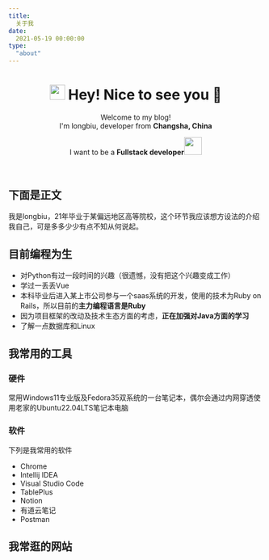 ```yaml
---
title:
  关于我
date:
  2021-05-19 00:00:00
type:
  "about"
---
```


<div align=center>

<h1><img src="https://emojis.slackmojis.com/emojis/images/1531849430/4246/blob-sunglasses.gif?1531849430" width="30"/> Hey! Nice to see you 👋</h1>

<p>Welcome to my blog! </br> I'm longbiu, developer from <b>Changsha, China</b></p>
<p>I want to be a <b>Fullstack developer<img src="https://www.flaticon.com/premium-icon/icons/svg/3242/3242257.svg"width="35"/></b></p>

</div>

<br>

## 下面是正文

我是longbiu，21年毕业于某偏远地区高等院校，这个环节我应该想方设法的介绍我自己，可是多多少少有点不知从何说起。

## 目前编程为生

- 对Python有过一段时间的兴趣（很遗憾，没有把这个兴趣变成工作）
- 学过一丢丢Vue
- 本科毕业后进入某上市公司参与一个saas系统的开发，使用的技术为Ruby on Rails，所以目前的**主力编程语言是Ruby**
- 因为项目框架的改动及技术生态方面的考虑，**正在加强对Java方面的学习**
- 了解一点数据库和Linux

## 我常用的工具
### 硬件
  常用Windows11专业版及Fedora35双系统的一台笔记本，偶尔会通过内网穿透使用老家的Ubuntu22.04LTS笔记本电脑
### 软件
下列是我常用的软件
- Chrome
- Intellij IDEA
- Visual Studio Code
- TablePlus
- Notion
- 有道云笔记
- Postman
## 我常逛的网站




